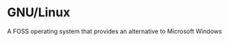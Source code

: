 [Title]: # (GNU/Linux)
[Difficulty]: # (Beginner)
[Order]: # (49)

# GNU/Linux

A FOSS operating system that provides an alternative to Microsoft Windows